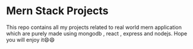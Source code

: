 # Mern Stack Projects

This repo contains all my projects related to real world mern application which 
are purely made using mongodb , react , express and nodejs.
Hope you will enjoy it😄😄
